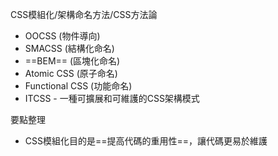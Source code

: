 CSS模組化/架構命名方法/CSS方法論
- OOCSS (物件導向)
- SMACSS (結構化命名) 
- ==BEM== (區塊化命名)
- Atomic CSS (原子命名)
- Functional CSS (功能命名)
- ITCSS - 一種可擴展和可維護的CSS架構模式

要點整理
- CSS模組化目的是==提高代碼的重用性==，讓代碼更易於維護